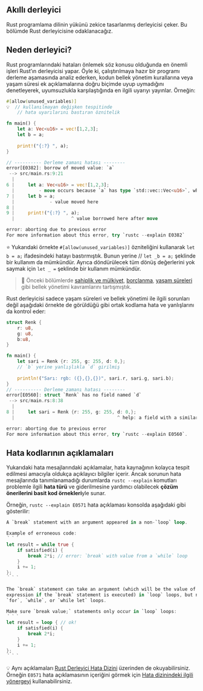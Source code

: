## Akıllı derleyici
Rust programlama dilinin yükünü zekice tasarlanmış derleyicisi çeker. Bu bölümde Rust derleyicisine odaklanacağız.

## Neden derleyici?
Rust programlarındaki hataları önlemek söz konusu olduğunda en önemli işleri Rust’ın derleyicisi yapar. Öyle ki, çalıştırılmaya hazır bir programı derleme aşamasında analiz ederken, kodun bellek yönetim kurallarına veya yaşam süresi ek açıklamalarına doğru biçimde uyup uymadığını denetleyerek, uyumsuzlukla karşılaştığında en ilgili uyarıyı yayınlar. Örneğin:

```Rust
#[allow(unused_variables)]
💡  // kullanılmayan değişken tespitinde 
    // hata uyarılarını bastıran öznitelik

fn main() {
    let a: Vec<u16> = vec![1,2,3];
    let b = a;
    
    print!("{:?} ", a);
}

// ---------- Derleme zamanı hatası --------
error[E0382]: borrow of moved value: `a`
 --> src/main.rs:9:21
  |
6 |     let a: Vec<u16> = vec![1,2,3];
  |         - move occurs because `a` has type `std::vec::Vec<u16>`, which does not implement the `Copy` trait
7 |     let b = a;
  |             - value moved here
8 |     
9 |     print!("{:?} ", a);
  |                     ^ value borrowed here after move

error: aborting due to previous error
For more information about this error, try `rustc --explain E0382`
````
⭐ Yukarıdaki örnekte `#[allow(unused_variables)]` özniteliğini kullanarak `let b = a;` ifadesindeki hatayı bastırmıştık. Bunun yerine 
// `let _b = a;` şeklinde bir kullanım da mümkündür. Ayrıca döndürülecek tüm dönüş değerlerini yok saymak için `let _ =` şeklinde bir kullanım mümkündür.

> 💭 Önceki bölümlerde  [sahiplik ve mülkiyet](https://github.com/rust-lang-tr/dokuman/blob/master/rust-programlama-diline-giris/ucuncu-adim/ownership.md), [borçlanma](https://github.com/rust-lang-tr/dokuman/blob/master/rust-programlama-diline-giris/ucuncu-adim/borrowing.md), [yaşam süreleri](https://github.com/rust-lang-tr/dokuman/blob/master/rust-programlama-diline-giris/ucuncu-adim/lifetimes.md) gibi bellek yönetimi kavramlarını tartışmıştık.

Rust derleyicisi sadece yaşam süreleri ve bellek yönetimi ile ilgili sorunları değil aşağıdaki örnekte de görüldüğü gibi ortak kodlama hata ve yanlışlarını da kontrol eder:

```Rust
struct Renk {
    r: u8,
    g: u8,
    b:u8,
}

fn main() {
    let sari = Renk {r: 255, g: 255, d: 0,}; 
    // `b` yerine yanlışlıkla `d` girilmiş
    
    println!("Sarı: rgb: ({},{},{})", sari.r, sari.g, sari.b);
}
// ---------- Derleme zamanı hatası --------
error[E0560]: struct `Renk` has no field named `d`
 --> src/main.rs:8:38
  |
8 |     let sari = Renk {r: 255, g: 255, d: 0,};
  |                                      ^ help: a field with a similar name exists: `b`

error: aborting due to previous error
For more information about this error, try `rustc --explain E0560`.
````

## Hata kodlarının açıklamaları
Yukarıdaki hata mesajlarındaki açıklamalar, hata kaynağının kolayca tespit edilmesi amacıyla oldukça açıklayıcı bilgiler içerir. Ancak sorunun hata mesajlarında tanımlanamadığı durumlarda `rustc --explain` komutları problemle ilgili **hata türü** ve giderilmesine yardımcı olabilecek **çözüm önerilerini basit kod örnekleri**yle sunar.

Örneğin, `rustc --explain E0571` hata açıklaması konsolda aşağıdaki gibi gösterilir:

```rust
A `break` statement with an argument appeared in a non-`loop` loop.

Example of erroneous code:
｀｀｀
let result = while true {
    if satisfied(i) {
        break 2*i; // error: `break` with value from a `while` loop
    }
    i += 1;
};
｀｀｀

The `break` statement can take an argument (which will be the value of the loop
expression if the `break` statement is executed) in `loop` loops, but not
`for`, `while`, or `while let` loops.

Make sure `break value;` statements only occur in `loop` loops:
｀｀｀
let result = loop { // ok!
    if satisfied(i) {
        break 2*i;
    }
    i += 1;
};
｀｀｀
````

💡 Aynı açıklamaları [Rust Derleyici Hata Dizini](https://doc.rust-lang.org/error-index.html) üzerinden de okuyabilirsiniz. Örneğin `E0571` hata açıklamasının içeriğini görmek için [Hata dizinindeki ilgili yönergeyi](https://doc.rust-lang.org/error-index.html#E0571) kullanabilirsiniz.
